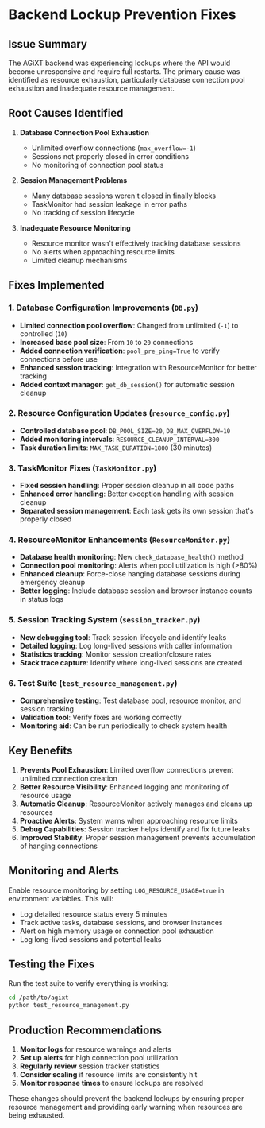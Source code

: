 # Backend Lockup Prevention Fixes

## Issue Summary
The AGiXT backend was experiencing lockups where the API would become unresponsive and require full restarts. The primary cause was identified as resource exhaustion, particularly database connection pool exhaustion and inadequate resource management.

## Root Causes Identified

1. **Database Connection Pool Exhaustion**
   - Unlimited overflow connections (`max_overflow=-1`)
   - Sessions not properly closed in error conditions
   - No monitoring of connection pool status

2. **Session Management Problems**
   - Many database sessions weren't closed in finally blocks
   - TaskMonitor had session leakage in error paths
   - No tracking of session lifecycle

3. **Inadequate Resource Monitoring**
   - Resource monitor wasn't effectively tracking database sessions
   - No alerts when approaching resource limits
   - Limited cleanup mechanisms

## Fixes Implemented

### 1. Database Configuration Improvements (`DB.py`)
- **Limited connection pool overflow**: Changed from unlimited (`-1`) to controlled (`10`)
- **Increased base pool size**: From `10` to `20` connections
- **Added connection verification**: `pool_pre_ping=True` to verify connections before use
- **Enhanced session tracking**: Integration with ResourceMonitor for better tracking
- **Added context manager**: `get_db_session()` for automatic session cleanup

### 2. Resource Configuration Updates (`resource_config.py`)
- **Controlled database pool**: `DB_POOL_SIZE=20`, `DB_MAX_OVERFLOW=10`
- **Added monitoring intervals**: `RESOURCE_CLEANUP_INTERVAL=300`
- **Task duration limits**: `MAX_TASK_DURATION=1800` (30 minutes)

### 3. TaskMonitor Fixes (`TaskMonitor.py`)
- **Fixed session handling**: Proper session cleanup in all code paths
- **Enhanced error handling**: Better exception handling with session cleanup
- **Separated session management**: Each task gets its own session that's properly closed

### 4. ResourceMonitor Enhancements (`ResourceMonitor.py`)
- **Database health monitoring**: New `check_database_health()` method
- **Connection pool monitoring**: Alerts when pool utilization is high (>80%)
- **Enhanced cleanup**: Force-close hanging database sessions during emergency cleanup
- **Better logging**: Include database session and browser instance counts in status logs

### 5. Session Tracking System (`session_tracker.py`)
- **New debugging tool**: Track session lifecycle and identify leaks
- **Detailed logging**: Log long-lived sessions with caller information
- **Statistics tracking**: Monitor session creation/closure rates
- **Stack trace capture**: Identify where long-lived sessions are created

### 6. Test Suite (`test_resource_management.py`)
- **Comprehensive testing**: Test database pool, resource monitor, and session tracking
- **Validation tool**: Verify fixes are working correctly
- **Monitoring aid**: Can be run periodically to check system health

## Key Benefits

1. **Prevents Pool Exhaustion**: Limited overflow connections prevent unlimited connection creation
2. **Better Resource Visibility**: Enhanced logging and monitoring of resource usage
3. **Automatic Cleanup**: ResourceMonitor actively manages and cleans up resources
4. **Proactive Alerts**: System warns when approaching resource limits
5. **Debug Capabilities**: Session tracker helps identify and fix future leaks
6. **Improved Stability**: Proper session management prevents accumulation of hanging connections

## Monitoring and Alerts

Enable resource monitoring by setting `LOG_RESOURCE_USAGE=true` in environment variables. This will:
- Log detailed resource status every 5 minutes
- Track active tasks, database sessions, and browser instances
- Alert on high memory usage or connection pool exhaustion
- Log long-lived sessions and potential leaks

## Testing the Fixes

Run the test suite to verify everything is working:
```bash
cd /path/to/agixt
python test_resource_management.py
```

## Production Recommendations

1. **Monitor logs** for resource warnings and alerts
2. **Set up alerts** for high connection pool utilization
3. **Regularly review** session tracker statistics
4. **Consider scaling** if resource limits are consistently hit
5. **Monitor response times** to ensure lockups are resolved

These changes should prevent the backend lockups by ensuring proper resource management and providing early warning when resources are being exhausted.
